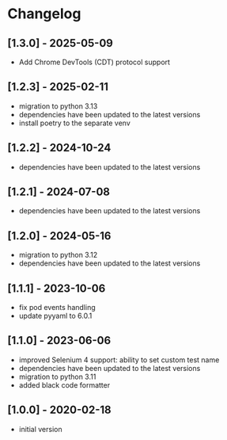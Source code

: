 # Changelog

## [1.3.0] - 2025-05-09

- Add Chrome DevTools (CDT) protocol support

## [1.2.3] - 2025-02-11

- migration to python 3.13
- dependencies have been updated to the latest versions
- install poetry to the separate venv

## [1.2.2] - 2024-10-24

- dependencies have been updated to the latest versions

## [1.2.1] - 2024-07-08

- dependencies have been updated to the latest versions

## [1.2.0] - 2024-05-16

- migration to python 3.12
- dependencies have been updated to the latest versions

## [1.1.1] - 2023-10-06

- fix pod events handling
- update pyyaml to 6.0.1

## [1.1.0] - 2023-06-06

- improved Selenium 4 support: ability to set custom test name
- dependencies have been updated to the latest versions
- migration to python 3.11
- added black code formatter

## [1.0.0] - 2020-02-18

- initial version
